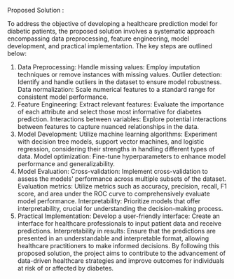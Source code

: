 Proposed Solution :

To address the objective of developing a healthcare prediction model for diabetic patients, the proposed solution involves a systematic approach encompassing data preprocessing, feature engineering, model development, and practical implementation. The key steps are outlined below:
1. Data Preprocessing:
Handle missing values: Employ imputation techniques or remove instances with missing values.
Outlier detection: Identify and handle outliers in the dataset to ensure model robustness.
Data normalization: Scale numerical features to a standard range for consistent model performance.
2. Feature Engineering:
Extract relevant features: Evaluate the importance of each attribute and select those most informative for diabetes prediction.
Interactions between variables: Explore potential interactions between features to capture nuanced relationships in the data.
3. Model Development:
Utilize machine learning algorithms: Experiment with decision tree models, support vector machines, and logistic regression, considering their strengths in handling different types of data.
Model optimization: Fine-tune hyperparameters to enhance model performance and generalizability.
4. Model Evaluation:
Cross-validation: Implement cross-validation to assess the models' performance across multiple subsets of the dataset.
Evaluation metrics: Utilize metrics such as accuracy, precision, recall, F1 score, and area under the ROC curve to comprehensively evaluate model performance.
Interpretability: Prioritize models that offer interpretability, crucial for understanding the decision-making process.
5. Practical Implementation:
Develop a user-friendly interface: Create an interface for healthcare professionals to input patient data and receive predictions.
Interpretability in results: Ensure that the predictions are presented in an understandable and interpretable format, allowing healthcare practitioners to make informed decisions.
By following this proposed solution, the project aims to contribute to the advancement of data-driven healthcare strategies and improve outcomes for individuals at risk of or affected by diabetes.



